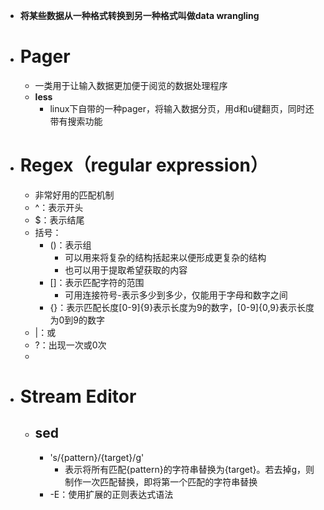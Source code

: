 - **将某些数据从一种格式转换到另一种格式叫做data wrangling**
- # Pager
	- 一类用于让输入数据更加便于阅览的数据处理程序
	- **less**
		- linux下自带的一种pager，将输入数据分页，用d和u键翻页，同时还带有搜索功能
- # Regex（regular expression）
	- 非常好用的匹配机制
	- ^：表示开头
	- $：表示结尾
	- 括号：
		- ()：表示组
			- 可以用来将复杂的结构括起来以便形成更复杂的结构
			- 也可以用于提取希望获取的内容
		- []：表示匹配字符的范围
			- 可用连接符号-表示多少到多少，仅能用于字母和数字之间
		- {}：表示匹配长度[0-9]{9}表示长度为9的数字，[0-9]{0,9}表示长度为0到9的数字
	- |：或
	- ?：出现一次或0次
	-
- # Stream Editor
	- ## sed
		- 's/{pattern}/{target}/g'
			- 表示将所有匹配{pattern}的字符串替换为{target}。若去掉g，则制作一次匹配替换，即将第一个匹配的字符串替换
		- -E：使用扩展的正则表达式语法